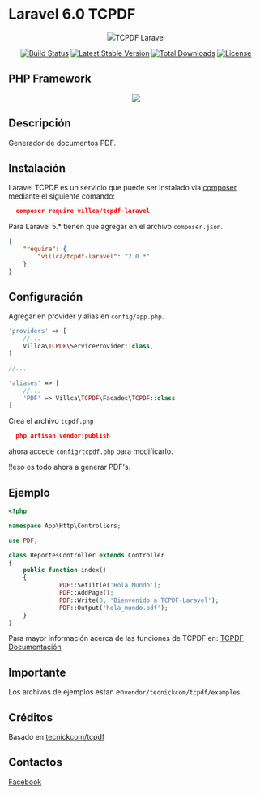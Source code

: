 # Laravel 6.0 TCPDF
<p align="center"><img src="https://avatars3.githubusercontent.com/u/34888056">TCPDF Laravel</p>
<p align="center">
<a href="https://travis-ci.org/villca/numeros-en-letras"><img src="https://travis-ci.org/villca/tcpdf-laravel.svg" alt="Build Status"></a>
<a href="https://packagist.org/packages/villca/numeros-en-letras"><img src="https://poser.pugx.org/villca/tcpdf-laravel/v/stable.svg" alt="Latest Stable Version"></a>
<a href="https://packagist.org/packages/villca/numeros-en-letras"><img src="https://poser.pugx.org/villca/tcpdf-laravel/d/total.svg" alt="Total Downloads"></a>
<a href="https://packagist.org/packages/villca/numeros-en-letras"><img src="https://poser.pugx.org/villca/tcpdf-laravel/license.svg" alt="License"></a>
</p>

## PHP Framework

<p align="center">
<img src="https://laravel.com/assets/img/components/logo-laravel.svg">
</p>

## Descripción
Generador de documentos PDF.

## Instalación

Laravel TCPDF es un servicio que puede ser instalado via [composer](http://getcomposer.org) mediante el siguiente comando:
```json
  composer require villca/tcpdf-laravel
```
Para Laravel 5.* tienen que agregar en el archivo `composer.json`.

```json
{
    "require": {
        "villca/tcpdf-laravel": "2.0.*"
    }
}
```
## Configuración 
Agregar en provider y alias en `config/app.php`.

```php
'providers' => [
    //...
    Villca\TCPDF\ServiceProvider::class,
]

//...

'aliases' => [
    //...
    'PDF' => Villca\TCPDF\Facades\TCPDF::class
]
```
Crea el archivo `tcpdf.php`
```json
  php artisan vendor:publish
```
ahora accede `config/tcpdf.php` para modificarlo.

!!eso es todo ahora a generar PDF's.

## Ejemplo

```php
<?php

namespace App\Http\Controllers;

use PDF;

class ReportesController extends Controller
{
    public function index()
    {
              PDF::SetTitle('Hola Mundo');
              PDF::AddPage();
              PDF::Write(0, 'Bienvenido a TCPDF-Laravel');
              PDF::Output('hola_mundo.pdf');
    }
}
```
Para mayor información acerca de las funciones de TCPDF en: [TCPDF Documentación](http://www.tcpdf.org/doc/code/classTCPDF.html)

## Importante

Los archivos de ejemplos estan en`vendor/tecnickcom/tcpdf/examples`.


## Créditos

Basado en [tecnickcom/tcpdf](https://github.com/tecnickcom/tcpdf)

## Contactos

 [Facebook](https://www.facebook.com/JhessuVillca)
